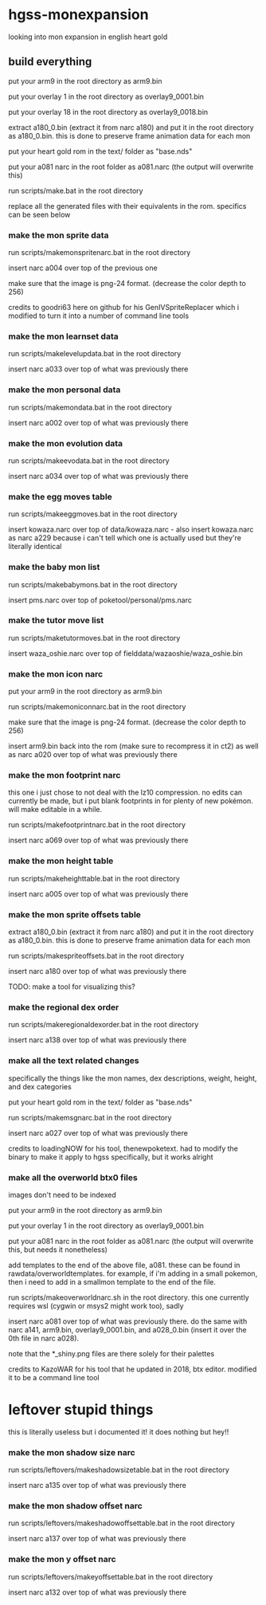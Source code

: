 # hgss-monexpansion
 looking into mon expansion in english heart gold

## build everything
put your arm9 in the root directory as arm9.bin

put your overlay 1 in the root directory as overlay9_0001.bin

put your overlay 18 in the root directory as overlay9_0018.bin

extract a180_0.bin (extract it from narc a180) and put it in the root directory as a180_0.bin.  this is done to preserve frame animation data for each mon

put your heart gold rom in the text/ folder as "base.nds"

put your a081 narc in the root folder as a081.narc (the output will overwrite this)

run scripts/make.bat in the root directory

replace all the generated files with their equivalents in the rom.  specifics can be seen below



### make the mon sprite data
run scripts/makemonspritenarc.bat in the root directory

insert narc a004 over top of the previous one

make sure that the image is png-24 format.  (decrease the color depth to 256)

credits to goodri63 here on github for his GenIVSpriteReplacer which i modified to turn it into a number of command line tools

### make the mon learnset data
run scripts/makelevelupdata.bat in the root directory

insert narc a033 over top of what was previously there

### make the mon personal data
run scripts/makemondata.bat in the root directory

insert narc a002 over top of what was previously there

### make the mon evolution data
run scripts/makeevodata.bat in the root directory

insert narc a034 over top of what was previously there

### make the egg moves table
run scripts/makeeggmoves.bat in the root directory

insert kowaza.narc over top of data/kowaza.narc - also insert kowaza.narc as narc a229 because i can't tell which one is actually used but they're literally identical

### make the baby mon list
run scripts/makebabymons.bat in the root directory

insert pms.narc over top of poketool/personal/pms.narc

### make the tutor move list
run scripts/maketutormoves.bat in the root directory

insert waza_oshie.narc over top of fielddata/wazaoshie/waza_oshie.bin

### make the mon icon narc
put your arm9 in the root directory as arm9.bin

run scripts/makemoniconnarc.bat in the root directory

make sure that the image is png-24 format.  (decrease the color depth to 256)

insert arm9.bin back into the rom (make sure to recompress it in ct2) as well as narc a020 over top of what was previously there

### make the mon footprint narc
this one i just chose to not deal with the lz10 compression.  no edits can currently be made, but i put blank footprints in for plenty of new pokémon.  will make editable in a while.

run scripts/makefootprintnarc.bat in the root directory

insert narc a069 over top of what was previously there

### make the mon height table
run scripts/makeheighttable.bat in the root directory

insert narc a005 over top of what was previously there

### make the mon sprite offsets table
extract a180_0.bin (extract it from narc a180) and put it in the root directory as a180_0.bin.  this is done to preserve frame animation data for each mon

run scripts/makespriteoffsets.bat in the root directory

insert narc a180 over top of what was previously there

TODO:  make a tool for visualizing this?

### make the regional dex order
run scripts/makeregionaldexorder.bat in the root directory

insert narc a138 over top of what was previously there

### make all the text related changes
specifically the things like the mon names, dex descriptions, weight, height, and dex categories

put your heart gold rom in the text/ folder as "base.nds"

run scripts/makemsgnarc.bat in the root directory

insert narc a027 over top of what was previously there

credits to loadingNOW for his tool, thenewpoketext.  had to modify the binary to make it apply to hgss specifically, but it works alright

### make all the overworld btx0 files
images don't need to be indexed

put your arm9 in the root directory as arm9.bin

put your overlay 1 in the root directory as overlay9_0001.bin

put your a081 narc in the root folder as a081.narc (the output will overwrite this, but needs it nonetheless)

add templates to the end of the above file, a081.  these can be found in rawdata/overworldtemplates.  for example, if i'm adding in a small pokemon, then i need to add in a smallmon template to the end of the file.

run scripts/makeoverworldnarc.sh in the root directory.  this one currently requires wsl (cygwin or msys2 might work too), sadly

insert narc a081 over top of what was previously there.  do the same with narc a141, arm9.bin, overlay9_0001.bin, and a028_0.bin (insert it over the 0th file in narc a028).

note that the \*\_shiny.png files are there solely for their palettes

credits to KazoWAR for his tool that he updated in 2018, btx editor.  modified it to be a command line tool


# leftover stupid things
 this is literally useless but i documented it!  it does nothing but hey!!

### make the mon shadow size narc
run scripts/leftovers/makeshadowsizetable.bat in the root directory

insert narc a135 over top of what was previously there

### make the mon shadow offset narc
run scripts/leftovers/makeshadowoffsettable.bat in the root directory

insert narc a137 over top of what was previously there

### make the mon y offset narc
run scripts/leftovers/makeyoffsettable.bat in the root directory

insert narc a132 over top of what was previously there
